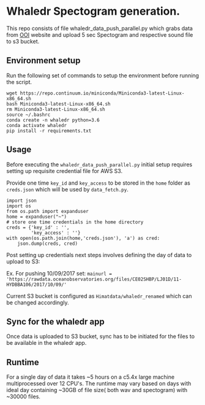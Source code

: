 # Whaledr Spectogram generation.

This repo consists of file whaledr_data_push_parallel.py which grabs data from [OOI](https://rawdata.oceanobservatories.org/files/CE02SHBP/LJ01D/11-HYDBBA106/) website and upload 5 sec Spectogram and respective sound file to s3 bucket.

## Environment setup
Run the following set of commands to setup the environment before running the script.

```
wget https://repo.continuum.io/miniconda/Miniconda3-latest-Linux-x86_64.sh
bash Miniconda3-latest-Linux-x86_64.sh
rm Miniconda3-latest-Linux-x86_64.sh
source ~/.bashrc
conda create -n whaledr python=3.6
conda activate whaledr
pip install -r requirements.txt
```

## Usage

Before executing the `whaledr_data_push_parallel.py` initial setup requires setting up requisite credential file for AWS S3.

Provide one time `key_id` and `key_access` to be stored in the `home` folder as `creds.json` which will be used by `data_fetch.py`.
```
import json
import os
from os.path import expanduser
home = expanduser("~")
# store one time credentials in the home directory
creds = {'key_id' : '',
         'key_access' : ''}
with open(os.path.join(home,'creds.json'), 'a') as cred:
    json.dump(creds, cred)
```

Post setting up credentials next steps involves defining the day of data to upload to S3:

Ex. For pushing 10/09/2017 set: `mainurl = 'https://rawdata.oceanobservatories.org/files/CE02SHBP/LJ01D/11-HYDBBA106/2017/10/09/'` 

Current S3 bucket is configured as `Himatdata/whaledr_renamed` which can be changed accordingly.
      
## Sync for the whaledr app

Once data is uploaded to S3 bucket, sync has to be initiated for the files to be available in the whaledr app.

## Runtime

For a single day of data it takes ~5 hours on a c5.4x large machine multiprocessed over 12 CPU's. The runtime may vary based on days with ideal day containing ~30GB of file size( both wav and spectogram) with ~30000 files.

